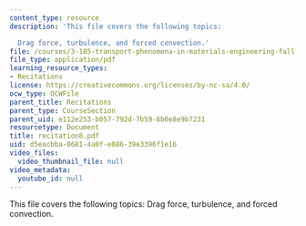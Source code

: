 ```yaml
---
content_type: resource
description: 'This file covers the following topics:

  Drag force, turbulence, and forced convection.'
file: /courses/3-185-transport-phenomena-in-materials-engineering-fall-2003/d5eacbba06814a0fe08639e3396f1e16_recitation8.pdf
file_type: application/pdf
learning_resource_types:
- Recitations
license: https://creativecommons.org/licenses/by-nc-sa/4.0/
ocw_type: OCWFile
parent_title: Recitations
parent_type: CourseSection
parent_uid: e112e253-b057-792d-7b59-6b0e8e9b7231
resourcetype: Document
title: recitation8.pdf
uid: d5eacbba-0681-4a0f-e086-39e3396f1e16
video_files:
  video_thumbnail_file: null
video_metadata:
  youtube_id: null
---
```

This file covers the following topics:
Drag force, turbulence, and forced convection.